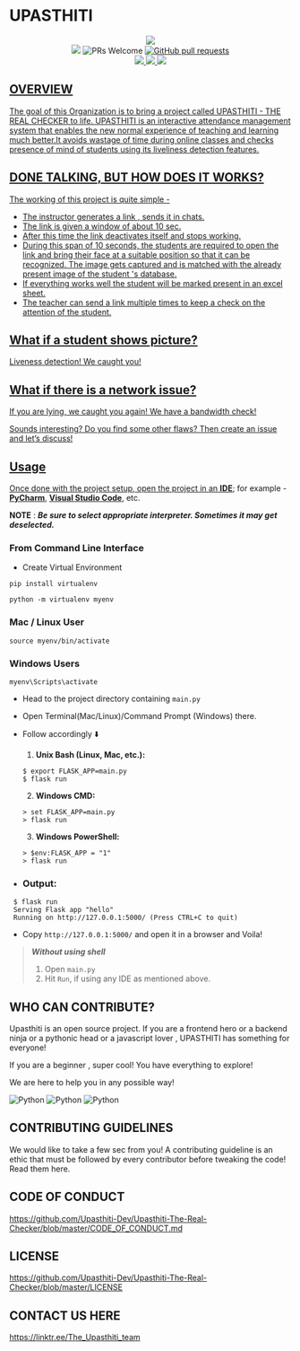 # UPASTHITI
<p align="center">
 <img src="Logo/Upasthiti.gif" /> <br>
 <a href="https://github.com/TesseractCoding/NeoAlgo/blob/master/LICENSE" target="_blank"><img src="https://img.shields.io/github/license/tesseractcoding/neoalgo?style=for-the-badge" /></a> <img src="https://img.shields.io/badge/PRs-welcome-brightgreen.svg?style=for-the-badge" alt="PRs Welcome" />  <a href="https://github.com/Upasthiti-Dev/Upasthiti-The-Real-Checker/pulls" target="_blank"> <img alt="GitHub pull requests" src="https://img.shields.io/github/issues-pr/upasthiti-dev/upasthiti-the-real-checker?style=for-the-badge" /><br>
 <img src="https://img.shields.io/github/issues/Upasthiti-Dev/Upasthiti-The-Real-Checker?style=for-the-badge"> <img src="https://img.shields.io/github/forks/Upasthiti-Dev/Upasthiti-The-Real-Checker?style=for-the-badge"> <img src="https://img.shields.io/github/stars/Upasthiti-Dev/Upasthiti-The-Real-Checker?style=for-the-badge">
 
 </p>

## OVERVIEW




The goal of this Organization is to bring a project called UPASTHITI - THE REAL CHECKER to life. UPASTHITI is an interactive attendance management system that enables the new normal experience of teaching and learning much better.It avoids wastage of time during online classes and checks presence of mind of students using its liveliness detection features.

## DONE TALKING, BUT HOW DOES IT WORKS?

The working of this project is quite simple - 

- The instructor generates a link , sends it in chats. 
- The link is given a window of about 10 sec. 
- After this time the link deactivates itself and stops working.
- During this span of 10 seconds, the students are required to open the link and bring their face at a suitable position so that it can be recognized. The image gets captured and is matched with the already present image of the student 's database. 
- If everything works well the student will be marked present in an excel sheet. 
- The teacher can send a link multiple times to keep a check on the attention of the student.

## What if a student shows picture?
Liveness detection! We caught you!

## What if there is a network issue?
If you are lying, we caught you again! We have a bandwidth check!

Sounds interesting? Do you find some other flaws? Then create an issue and let’s discuss!

## Usage

Once done with the project setup, open the project in an [**IDE**](https://wiki.python.org/moin/IntegratedDevelopmentEnvironments); for example - [**PyCharm**](https://www.jetbrains.com/pycharm/), [**Visual Studio Code**](https://code.visualstudio.com/), etc.


**NOTE** : ***Be sure to select appropriate interpreter. Sometimes it may get deselected.***

### From Command Line Interface

* Create Virtual Environment
```
pip install virtualenv

python -m virtualenv myenv
```
### Mac / Linux User
```
source myenv/bin/activate
```
### Windows Users
```
myenv\Scripts\activate
```

* Head to the project directory containing ```main.py```

* Open Terminal(Mac/Linux)/Command Prompt (Windows) there.

* Follow accordingly :arrow_down:

  1. **Unix Bash (Linux, Mac, etc.):**
  ```
  $ export FLASK_APP=main.py
  $ flask run
  ```
  2. **Windows CMD:**
  ```
  > set FLASK_APP=main.py
  > flask run
  ```
  3. **Windows PowerShell:**
   ```
  > $env:FLASK_APP = "1"
  > flask run
  ```
* ### Output:
```
 $ flask run
 Serving Flask app "hello"
 Running on http://127.0.0.1:5000/ (Press CTRL+C to quit)
```

 * Copy `http://127.0.0.1:5000/` and open it in a browser and Voila!

> ***Without using shell***
> 1. Open `main.py`
> 2. Hit `Run`, if using any IDE as mentioned above.

## WHO CAN CONTRIBUTE? 
Upasthiti is an open source project. If you are a frontend hero or a backend ninja or  a pythonic head or a javascript lover , UPASTHITI has something for everyone!

If you are a beginner , super cool! You have everything to explore!

We are here to help you in any possible way!


![Python](https://forthebadge.com/images/badges/made-with-python.svg) ![Python](https://forthebadge.com/images/badges/made-with-javascript.svg) ![Python](https://forthebadge.com/images/badges/open-source.svg) 
## CONTRIBUTING GUIDELINES
We would like to take a few sec from you! 
A contributing guideline is an ethic that must be followed by every contributor before tweaking the code!
Read them here.

## CODE OF CONDUCT 
https://github.com/Upasthiti-Dev/Upasthiti-The-Real-Checker/blob/master/CODE_OF_CONDUCT.md

## LICENSE
https://github.com/Upasthiti-Dev/Upasthiti-The-Real-Checker/blob/master/LICENSE

## CONTACT US HERE
https://linktr.ee/The_Upasthiti_team
